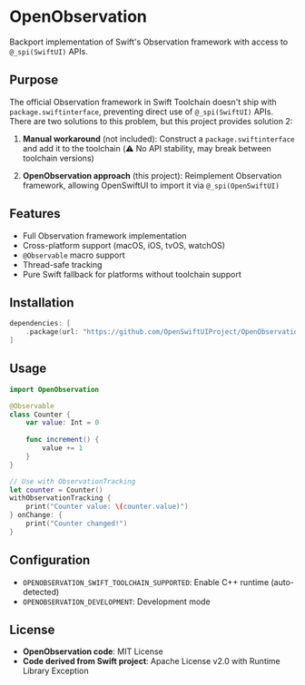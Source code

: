# OpenObservation

Backport implementation of Swift's Observation framework with access to `@_spi(SwiftUI)` APIs.

## Purpose

The official Observation framework in Swift Toolchain doesn't ship with `package.swiftinterface`, preventing direct use of `@_spi(SwiftUI)` APIs. There are two solutions to this problem, but this project provides solution 2:

1. **Manual workaround** (not included): Construct a `package.swiftinterface` and add it to the toolchain (⚠️ No API stability, may break between toolchain versions)

2. **OpenObservation approach** (this project): Reimplement Observation framework, allowing OpenSwiftUI to import it via `@_spi(OpenSwiftUI)`

## Features

- Full Observation framework implementation
- Cross-platform support (macOS, iOS, tvOS, watchOS)
- `@Observable` macro support
- Thread-safe tracking
- Pure Swift fallback for platforms without toolchain support

## Installation

```swift
dependencies: [
    .package(url: "https://github.com/OpenSwiftUIProject/OpenObservation", from: "1.0.0")
]
```

## Usage

```swift
import OpenObservation

@Observable
class Counter {
    var value: Int = 0
    
    func increment() {
        value += 1
    }
}

// Use with ObservationTracking
let counter = Counter()
withObservationTracking {
    print("Counter value: \(counter.value)")
} onChange: {
    print("Counter changed!")
}
```

## Configuration

- `OPENOBSERVATION_SWIFT_TOOLCHAIN_SUPPORTED`: Enable C++ runtime (auto-detected)
- `OPENOBSERVATION_DEVELOPMENT`: Development mode

## License

- **OpenObservation code**: MIT License
- **Code derived from Swift project**: Apache License v2.0 with Runtime Library Exception